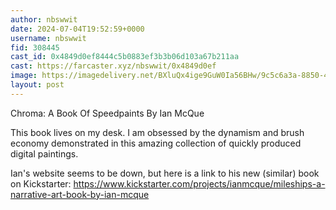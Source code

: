 ```yaml
---
author: nbswwit
date: 2024-07-04T19:52:59+0000
username: nbswwit
fid: 308445
cast_id: 0x4849d0ef8444c5b0883ef3b3b06d103a67b211aa
cast: https://farcaster.xyz/nbswwit/0x4849d0ef
image: https://imagedelivery.net/BXluQx4ige9GuW0Ia56BHw/9c5c6a3a-8850-433f-c1f3-739461299c00/original
layout: post
---
```


Chroma: A Book Of Speedpaints By Ian McQue

This book lives on my desk. I am obsessed by the dynamism and brush economy demonstrated in this amazing collection of quickly produced digital paintings.

Ian's website seems to be down, but here is a link to his new (similar) book on Kickstarter:
https://www.kickstarter.com/projects/ianmcque/mileships-a-narrative-art-book-by-ian-mcque

<img src='https://imagedelivery.net/BXluQx4ige9GuW0Ia56BHw/9c5c6a3a-8850-433f-c1f3-739461299c00/original' alt='' referrerpolicy='no-referrer'/>
<img src='https://imagedelivery.net/BXluQx4ige9GuW0Ia56BHw/08eff5c3-bd06-4601-45b4-f186215a0200/original' alt='' referrerpolicy='no-referrer'/>
